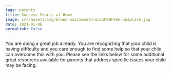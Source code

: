 ```yaml
---
tags: parents
title: Success Starts at Home
image: src/assets/img/bruno-nascimento-eo11MS0FSnk-unsplash.jpg
date: 2021-01-06
permalink: false
---
```

You are doing a great job already. You are recognizing that your child is having difficulty and you care enough to find
some help so that your child can overcome this with you. Please see the links below for some additional great resources
available for parents that address specific issues your child may be facing.
